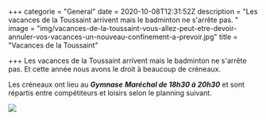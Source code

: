 +++
categorie = "General"
date = 2020-10-08T12:31:52Z
description = "Les vacances de la Toussaint arrivent mais le badminton ne s'arrête pas. "
image = "img/vacances-de-la-toussaint-vous-allez-peut-etre-devoir-annuler-vos-vacances-un-nouveau-confinement-a-prevoir.jpg"
title = "Vacances de la Toussaint"

+++
Les vacances de la Toussaint arrivent mais le badminton ne s'arrête pas. Et cette année nous avons le droit à beaucoup de créneaux.

Les créneaux ont lieu au **_Gymnase_** **_Maréchal de 18h30 à 20h30_** et sont répartis entre compétiteurs et loisirs selon le planning suivant.

[![](https://bad-montigny.fr/img/image1.png)](https://bad-montigny.fr/img/image1.png)